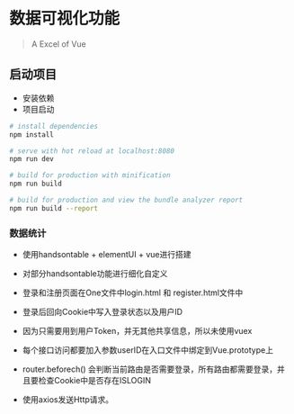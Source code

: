 # 数据可视化功能

> A Excel of Vue

## 启动项目

- 安装依赖
- 项目启动

``` bash
# install dependencies
npm install

# serve with hot reload at localhost:8080
npm run dev

# build for production with minification
npm run build

# build for production and view the bundle analyzer report
npm run build --report
```

### 数据统计

- 使用handsontable + elementUI + vue进行搭建

- 对部分handsontable功能进行细化自定义

- 登录和注册页面在One文件中login.html 和 register.html文件中

- 登录后回向Cookie中写入登录状态以及用户ID

- 因为只需要用到用户Token，并无其他共享信息，所以未使用vuex

- 每个接口访问都要加入参数userID在入口文件中绑定到Vue.prototype上

- router.beforech() 会判断当前路由是否需要登录，所有路由都需要登录，并且要检查Cookie中是否存在ISLOGIN

- 使用axios发送Http请求。
